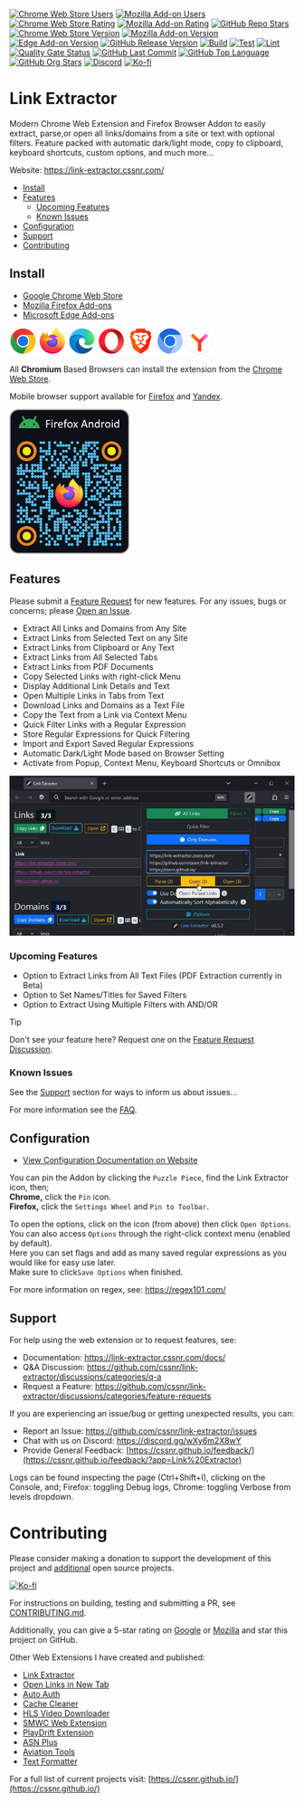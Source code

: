 [![Chrome Web Store Users](https://img.shields.io/chrome-web-store/users/ifefifghpkllfibejafbakmflidjcjfp?logo=google&logoColor=white&label=users)](https://chromewebstore.google.com/detail/link-extractor/ifefifghpkllfibejafbakmflidjcjfp)
[![Mozilla Add-on Users](https://img.shields.io/amo/users/link-extractor?logo=mozilla&label=users)](https://addons.mozilla.org/addon/link-extractor)
[![Chrome Web Store Rating](https://img.shields.io/chrome-web-store/rating/ifefifghpkllfibejafbakmflidjcjfp?logo=google&logoColor=white)](https://chromewebstore.google.com/detail/link-extractor/ifefifghpkllfibejafbakmflidjcjfp)
[![Mozilla Add-on Rating](https://img.shields.io/amo/rating/link-extractor?logo=mozilla&logoColor=white)](https://addons.mozilla.org/addon/link-extractor)
[![GitHub Repo Stars](https://img.shields.io/github/stars/cssnr/link-extractor?style=flat&logo=github&logoColor=white)](https://github.com/cssnr/link-extractor/stargazers)
[![Chrome Web Store Version](https://img.shields.io/chrome-web-store/v/ifefifghpkllfibejafbakmflidjcjfp?label=chrome&logo=googlechrome)](https://chromewebstore.google.com/detail/link-extractor/ifefifghpkllfibejafbakmflidjcjfp)
[![Mozilla Add-on Version](https://img.shields.io/amo/v/link-extractor?label=firefox&logo=firefox)](https://addons.mozilla.org/addon/link-extractor)
[![Edge Add-on Version](https://img.shields.io/badge/dynamic/json?label=microsoft&logo=leptos&logoColor=2bc3d2&query=%24.version&url=https%3A%2F%2Fmicrosoftedge.microsoft.com%2Faddons%2Fgetproductdetailsbycrxid%2Fnmndaimimedljcfgnnoahempcajdamej)](https://microsoftedge.microsoft.com/addons/detail/link-extractor/nmndaimimedljcfgnnoahempcajdamej)
[![GitHub Release Version](https://img.shields.io/github/v/release/cssnr/link-extractor?logo=github)](https://github.com/cssnr/link-extractor/releases/latest)
[![Build](https://img.shields.io/github/actions/workflow/status/cssnr/link-extractor/build.yaml?logo=github&logoColor=white&label=build)](https://github.com/cssnr/link-extractor/actions/workflows/build.yaml)
[![Test](https://img.shields.io/github/actions/workflow/status/cssnr/link-extractor/test.yaml?logo=github&logoColor=white&label=test)](https://github.com/cssnr/link-extractor/actions/workflows/test.yaml)
[![Lint](https://img.shields.io/github/actions/workflow/status/cssnr/link-extractor/lint.yaml?logo=github&logoColor=white&label=lint)](https://github.com/cssnr/link-extractor/actions/workflows/lint.yaml)
[![Quality Gate Status](https://sonarcloud.io/api/project_badges/measure?project=cssnr_link-extractor&metric=alert_status&label=quality)](https://sonarcloud.io/summary/overall?id=cssnr_link-extractor)
[![GitHub Last Commit](https://img.shields.io/github/last-commit/cssnr/link-extractor?logo=github&logoColor=white&label=updated)](https://github.com/cssnr/link-extractor/graphs/commit-activity)
[![GitHub Top Language](https://img.shields.io/github/languages/top/cssnr/link-extractor?logo=htmx&logoColor=white)](https://github.com/cssnr/link-extractor)
[![GitHub Org Stars](https://img.shields.io/github/stars/cssnr?style=flat&logo=github&logoColor=white&label=org%20stars)](https://cssnr.github.io/)
[![Discord](https://img.shields.io/discord/899171661457293343?logo=discord&logoColor=white&label=discord&color=7289da)](https://discord.gg/wXy6m2X8wY)
[![Ko-fi](https://img.shields.io/badge/Ko--fi-73a4f1?logo=kofi&label=Support)](https://ko-fi.com/cssnr)

# Link Extractor

Modern Chrome Web Extension and Firefox Browser Addon to easily extract, parse,or open all links/domains from a site or text with optional filters.
Feature packed with automatic dark/light mode, copy to clipboard, keyboard shortcuts, custom options, and much more...

Website: https://link-extractor.cssnr.com/

- [Install](#Install)
- [Features](#Features)
  - [Upcoming Features](#Upcoming-Features)
  - [Known Issues](#Known-Issues)
- [Configuration](#Configuration)
- [Support](#Support)
- [Contributing](#Contributing)

## Install

- [Google Chrome Web Store](https://chromewebstore.google.com/detail/link-extractor/ifefifghpkllfibejafbakmflidjcjfp)
- [Mozilla Firefox Add-ons](https://addons.mozilla.org/addon/link-extractor)
- [Microsoft Edge Add-ons](https://microsoftedge.microsoft.com/addons/detail/link-extractor/nmndaimimedljcfgnnoahempcajdamej)

[![Chrome](https://raw.githubusercontent.com/smashedr/logo-icons/master/browsers/chrome_48.png)](https://chromewebstore.google.com/detail/link-extractor/ifefifghpkllfibejafbakmflidjcjfp)
[![Firefox](https://raw.githubusercontent.com/smashedr/logo-icons/master/browsers/firefox_48.png)](https://addons.mozilla.org/addon/link-extractor)
[![Edge](https://raw.githubusercontent.com/smashedr/logo-icons/master/browsers/edge_48.png)](https://microsoftedge.microsoft.com/addons/detail/link-extractor/nmndaimimedljcfgnnoahempcajdamej)
[![Opera](https://raw.githubusercontent.com/smashedr/logo-icons/master/browsers/opera_48.png)](https://chromewebstore.google.com/detail/link-extractor/ifefifghpkllfibejafbakmflidjcjfp)
[![Brave](https://raw.githubusercontent.com/smashedr/logo-icons/master/browsers/brave_48.png)](https://chromewebstore.google.com/detail/link-extractor/ifefifghpkllfibejafbakmflidjcjfp)
[![Chromium](https://raw.githubusercontent.com/smashedr/logo-icons/master/browsers/chromium_48.png)](https://chromewebstore.google.com/detail/link-extractor/ifefifghpkllfibejafbakmflidjcjfp)
[![Yandex](https://raw.githubusercontent.com/smashedr/logo-icons/master/browsers/yandex_48.png)](https://chromewebstore.google.com/detail/link-extractor/ifefifghpkllfibejafbakmflidjcjfp)

All **Chromium** Based Browsers can install the extension from the
[Chrome Web Store](https://chromewebstore.google.com/detail/link-extractor/ifefifghpkllfibejafbakmflidjcjfp).

Mobile browser support available for
[Firefox](https://addons.mozilla.org/addon/link-extractor) and
[Yandex](https://chromewebstore.google.com/detail/link-extractor/ifefifghpkllfibejafbakmflidjcjfp).

[![QR Code Firefox](https://raw.githubusercontent.com/smashedr/repo-images/refs/heads/master/link-extractor/qr-code-firefox.png)](https://addons.mozilla.org/addon/link-extractor)

## Features

Please submit a [Feature Request](https://github.com/cssnr/link-extractor/discussions/new?category=feature-requests)
for new features. For any issues, bugs or concerns; please [Open an Issue](https://github.com/cssnr/link-extractor/issues/new).

- Extract All Links and Domains from Any Site
- Extract Links from Selected Text on any Site
- Extract Links from Clipboard or Any Text
- Extract Links from All Selected Tabs
- Extract Links from PDF Documents
- Copy Selected Links with right-click Menu
- Display Additional Link Details and Text
- Open Multiple Links in Tabs from Text
- Download Links and Domains as a Text File
- Copy the Text from a Link via Context Menu
- Quick Filter Links with a Regular Expression
- Store Regular Expressions for Quick Filtering
- Import and Export Saved Regular Expressions
- Automatic Dark/Light Mode based on Browser Setting
- Activate from Popup, Context Menu, Keyboard Shortcuts or Omnibox

[![Link Extractor Screenshots](.github/assets/banner.jpg)](https://link-extractor.cssnr.com/screenshots/)

### Upcoming Features

- Option to Extract Links from All Text Files (PDF Extraction currently in Beta)
- Option to Set Names/Titles for Saved Filters
- Option to Extract Using Multiple Filters with AND/OR

> [!TIP]
> Don't see your feature here?
> Request one on the [Feature Request Discussion](https://github.com/cssnr/link-extractor/discussions/categories/feature-requests).

### Known Issues

See the [Support](#Support) section for ways to inform us about issues...

For more information see the [FAQ](https://link-extractor.cssnr.com/faq/).

## Configuration

- [View Configuration Documentation on Website](https://link-extractor.cssnr.com/docs/#configure)

You can pin the Addon by clicking the `Puzzle Piece`, find the Link Extractor icon, then;  
**Chrome,** click the `Pin` icon.  
**Firefox,** click the `Settings Wheel` and `Pin to Toolbar`.

To open the options, click on the icon (from above) then click `Open Options`.  
You can also access `Options` through the right-click context menu (enabled by default).  
Here you can set flags and add as many saved regular expressions as you would like for easy use later.  
Make sure to click`Save Options` when finished.

For more information on regex, see: https://regex101.com/

## Support

For help using the web extension or to request features, see:

- Documentation: https://link-extractor.cssnr.com/docs/
- Q&A Discussion: https://github.com/cssnr/link-extractor/discussions/categories/q-a
- Request a Feature: https://github.com/cssnr/link-extractor/discussions/categories/feature-requests

If you are experiencing an issue/bug or getting unexpected results, you can:

- Report an Issue: https://github.com/cssnr/link-extractor/issues
- Chat with us on Discord: https://discord.gg/wXy6m2X8wY
- Provide General Feedback: [https://cssnr.github.io/feedback/](https://cssnr.github.io/feedback/?app=Link%20Extractor)

Logs can be found inspecting the page (Ctrl+Shift+I), clicking on the Console, and;
Firefox: toggling Debug logs, Chrome: toggling Verbose from levels dropdown.

# Contributing

Please consider making a donation to support the development of this project
and [additional](https://cssnr.com/) open source projects.

[![Ko-fi](https://ko-fi.com/img/githubbutton_sm.svg)](https://ko-fi.com/cssnr)

For instructions on building, testing and submitting a PR, see [CONTRIBUTING.md](CONTRIBUTING.md).

Additionally, you can give a 5-star rating
on [Google](https://chromewebstore.google.com/detail/link-extractor/ifefifghpkllfibejafbakmflidjcjfp)
or [Mozilla](https://addons.mozilla.org/addon/link-extractor) and star this project on GitHub.

Other Web Extensions I have created and published:

- [Link Extractor](https://github.com/cssnr/link-extractor?tab=readme-ov-file#readme)
- [Open Links in New Tab](https://github.com/cssnr/open-links-in-new-tab?tab=readme-ov-file#readme)
- [Auto Auth](https://github.com/cssnr/auto-auth?tab=readme-ov-file#readme)
- [Cache Cleaner](https://github.com/cssnr/cache-cleaner?tab=readme-ov-file#readme)
- [HLS Video Downloader](https://github.com/cssnr/hls-video-downloader?tab=readme-ov-file#readme)
- [SMWC Web Extension](https://github.com/cssnr/smwc-web-extension?tab=readme-ov-file#readme)
- [PlayDrift Extension](https://github.com/cssnr/playdrift-extension?tab=readme-ov-file#readme)
- [ASN Plus](https://github.com/cssnr/asn-plus?tab=readme-ov-file#readme)
- [Aviation Tools](https://github.com/cssnr/aviation-tools?tab=readme-ov-file#readme)
- [Text Formatter](https://github.com/cssnr/text-formatter?tab=readme-ov-file#readme)

For a full list of current projects visit: [https://cssnr.github.io/](https://cssnr.github.io/)
